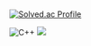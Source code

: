 #

[![Solved.ac Profile](http://mazassumnida.wtf/api/v2/generate_badge?boj=hubram)](https://solved.ac/hubram/)

![C++](https://img.shields.io/badge/C++-#00599C.svg?&style=for-the-badge&logo=C++&logoColor=white)
<img src="https://img.shields.io/badge/C++-20232a.svg?style=for-the-badge&logo=C++&logoColor=61DAFB" />
